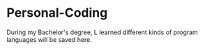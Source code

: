 # Personal-Coding
During my Bachelor's degree, L learned different kinds of program languages will be saved here.
